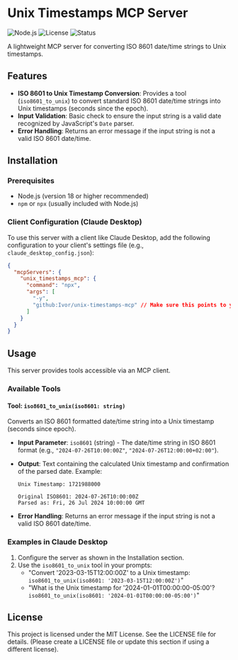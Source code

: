 # Unix Timestamps MCP Server

![Node.js](https://img.shields.io/badge/Node.js-18+-green.svg)
![License](https://img.shields.io/badge/License-MIT-green.svg) <!-- Assuming MIT License, please update if incorrect -->
![Status](https://img.shields.io/badge/Status-Active-brightgreen.svg) <!-- Update status as needed -->

A lightweight MCP server for converting ISO 8601 date/time strings to Unix timestamps.

## Features

- **ISO 8601 to Unix Timestamp Conversion**: Provides a tool (`iso8601_to_unix`) to convert standard ISO 8601 date/time strings into Unix timestamps (seconds since the epoch).
- **Input Validation**: Basic check to ensure the input string is a valid date recognized by JavaScript's `Date` parser.
- **Error Handling**: Returns an error message if the input string is not a valid ISO 8601 date/time.

## Installation

### Prerequisites

- Node.js (version 18 or higher recommended)
- `npm` or `npx` (usually included with Node.js)

### Client Configuration (Claude Desktop)

To use this server with a client like Claude Desktop, add the following configuration to your client's settings file (e.g., `claude_desktop_config.json`):

```json
{
  "mcpServers": {
    "unix_timestamps_mcp": {
      "command": "npx",
      "args": [
        "-y",
        "github:Ivor/unix-timestamps-mcp" // Make sure this points to your actual repository
      ]
    }
  }
}
```

## Usage

This server provides tools accessible via an MCP client.

### Available Tools

#### Tool: `iso8601_to_unix(iso8601: string)`

Converts an ISO 8601 formatted date/time string into a Unix timestamp (seconds since epoch).

- **Input Parameter**: `iso8601` (string) - The date/time string in ISO 8601 format (e.g., `"2024-07-26T10:00:00Z"`, `"2024-07-26T12:00:00+02:00"`).
- **Output**: Text containing the calculated Unix timestamp and confirmation of the parsed date. Example:

  ```
  Unix Timestamp: 1721988000

  Original ISO8601: 2024-07-26T10:00:00Z
  Parsed as: Fri, 26 Jul 2024 10:00:00 GMT
  ```

- **Error Handling**: Returns an error message if the input string is not a valid ISO 8601 date/time.

### Examples in Claude Desktop

1.  Configure the server as shown in the Installation section.
2.  Use the `iso8601_to_unix` tool in your prompts:
    - "Convert '2023-03-15T12:00:00Z' to a Unix timestamp: `iso8601_to_unix(iso8601: '2023-03-15T12:00:00Z')`"
    - "What is the Unix timestamp for '2024-01-01T00:00:00-05:00'? `iso8601_to_unix(iso8601: '2024-01-01T00:00:00-05:00')`"

## License

This project is licensed under the MIT License. See the LICENSE file for details. (Please create a LICENSE file or update this section if using a different license).
